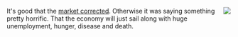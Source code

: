 <img src="http://scripting.com/images/2019/11/10/fsociety.png" border="0" align="right">It's good that the <a href="https://www.reuters.com/article/us-usa-stocks/wall-street-slides-at-open-on-fears-of-second-virus-wave-idUSKBN23I1OR">market corrected</a>. Otherwise it was saying something pretty horrific. That the economy will just sail along with huge unemployment, hunger, disease and death.
